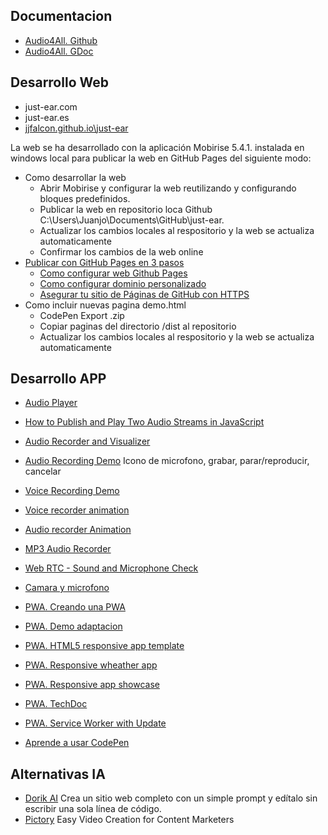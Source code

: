 ## Documentacion
* [Audio4All. Github](https://github.com/jjfalcon/audio4all)
* [Audio4All. GDoc](https://docs.google.com/document/d/13JUlC1VgptD5VK8GWAdmD2NwdDkSg-sWnS76Zp7Mqps/edit#heading=h.dnvma06n7yae)

## Desarrollo Web
* just-ear.com
* just-ear.es
* [jjfalcon.github.io\just-ear](https://jjfalcon.github.io/just-ear/)

La web se ha desarrollado con la aplicación Mobirise 5.4.1. instalada en windows local para publicar la web en GitHub Pages del siguiente modo:
* Como desarrollar la web
  * Abrir Mobirise y configurar la web reutilizando y configurando bloques predefinidos.
  * Publicar la web en repositorio loca Github C:\Users\Juanjo\Documents\GitHub\just-ear.
  * Actualizar los cambios locales al respositorio y la web se actualiza automaticamente
  * Confirmar los cambios de la web online
* [Publicar con GitHub Pages en 3 pasos](https://github.blog/2016-12-09-publishing-with-github-pages-now-as-easy-as-1-2-3/)
  * [Como configurar web Github Pages]()
  * [Como configurar dominio personalizado](https://docs.github.com/es/pages/configuring-a-custom-domain-for-your-github-pages-site/managing-a-custom-domain-for-your-github-pages-site)
  * [Asegurar tu sitio de Páginas de GitHub con HTTPS](https://docs.github.com/es/pages/configuring-a-custom-domain-for-your-github-pages-site/managing-a-custom-domain-for-your-github-pages-site)
* Como incluir nuevas pagina demo.html
  * CodePen Export .zip
  * Copiar paginas del directorio /dist al repositorio
  * Actualizar los cambios locales al respositorio y la web se actualiza automaticamente
 
## Desarrollo APP
* [Audio Player](https://codepen.io/sanketbodke/pen/dydzXwO)
* [How to Publish and Play Two Audio Streams in JavaScript](https://github.com/orgs/ant-media/discussions/5368)
* [Audio Recorder and Visualizer](https://codepen.io/eddch/pen/ZMOjPL)
* [Audio Recording Demo](https://codepen.io/ralzohairi/pen/zYrKLWy) Icono de microfono, grabar, parar/reproducir, cancelar
* [Voice Recording Demo](https://codepen.io/winrey/pen/xvxrxR)
* [Voice recorder animation](https://codepen.io/michalzet/pen/oJremG)
* [Audio recorder Animation](https://codepen.io/benhatsor/pen/LYVJKPW)
* [MP3 Audio Recorder](https://codepen.io/naveedhuq/pen/QWVPybW)

* [Web RTC - Sound and Microphone Check](https://codepen.io/rhamses/pen/BaNgxNz)
* [Camara y microfono](https://codepen.io/feralninja/pen/oLOdop)

* [PWA. Creando una PWA](https://www.youtube.com/watch?v=HZURIHU92ks&ab_channel=KevinDavila)
* [PWA. Demo adaptacion](https://chatgpt.com/c/dda6efd4-54ad-4b88-a41a-3840e19c679f)
* [PWA. HTML5 responsive app template](https://codepen.io/cdn34/pen/JXzzpx)
* [PWA. Responsive wheather app](https://codepen.io/casy/pen/RZqoJW)
* [PWA. Responsive app showcase](https://codepen.io/sonng/pen/JxWJoN)
* [PWA. TechDoc](https://codepen.io/Designird/pen/rPeMqj)
* [PWA. Service Worker with Update](https://codepen.io/tlissak/pen/abZeJxw)

* [Aprende a usar CodePen](https://www.youtube.com/watch?v=OrZWmkQX5O0&ab_channel=JaviNiguez)


## Alternativas IA
* [Dorik AI](https://dorik.com/) Crea un sitio web completo con un simple prompt y edítalo sin escribir una sola línea de código.
* [Pictory](https://pictory.ai/) Easy Video Creation for Content Marketers
